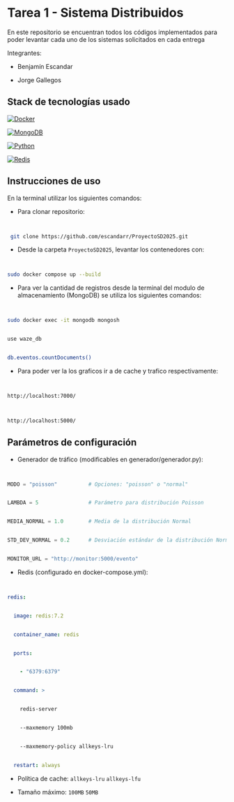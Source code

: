 # Tarea 1 - Sistema Distribuidos



En este repositorio se encuentran todos los códigos implementados para poder levantar cada uno de los sistemas solicitados en cada entrega 





  Integrantes:


  * Benjamín Escandar


  * Jorge Gallegos


  ## Stack de tecnologías usado





[![Docker](https://img.shields.io/badge/Docker-2496ED?logo=docker&logoColor=white&style=flat)](https://www.docker.com/)


[![MongoDB](https://img.shields.io/badge/MongoDB-47A248?logo=mongodb&logoColor=white&style=flat)](https://www.mongodb.com/)


[![Python](https://img.shields.io/badge/Python-3776AB?logo=python&logoColor=white&style=flat)](https://www.python.org/)


[![Redis](https://img.shields.io/badge/Redis-DC382D?logo=redis&logoColor=white&style=flat)](https://redis.io/)





## Instrucciones de uso





En la terminal utilizar los siguientes comandos:





* Para clonar repositorio:


```bash


 git clone https://github.com/escandarr/ProyectoSD2025.git 


```





* Desde la carpeta `ProyectoSD2025`, levantar los contenedores con:


```bash


sudo docker compose up --build


```


* Para ver la cantidad de registros desde la terminal del modulo de almacenamiento (MongoDB) se utiliza los siguientes comandos:


```bash


sudo docker exec -it mongodb mongosh


use waze_db


db.eventos.countDocuments()


```


* Para poder ver la los graficos ir a de cache y trafico respectivamente:


```bash


http://localhost:7000/


```


```bash


http://localhost:5000/


```


## Parámetros de configuración





* Generador de tráfico (modificables en generador/generador.py):


```python


MODO = "poisson"          # Opciones: "poisson" o "normal"


LAMBDA = 5                # Parámetro para distribución Poisson


MEDIA_NORMAL = 1.0        # Media de la distribución Normal


STD_DEV_NORMAL = 0.2      # Desviación estándar de la distribución Normal


MONITOR_URL = "http://monitor:5000/evento"


```





* Redis (configurado en docker-compose.yml):


```yaml


redis:


  image: redis:7.2


  container_name: redis


  ports:


    - "6379:6379"


  command: >


    redis-server


    --maxmemory 100mb


    --maxmemory-policy allkeys-lru


  restart: always


```





- Política de cache: `allkeys-lru` `allkeys-lfu`


- Tamaño máximo: `100MB` `50MB`